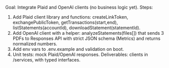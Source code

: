 Goal: Integrate Plaid and OpenAI clients (no business logic yet).
Steps:
1) Add Plaid client library and functions: createLinkToken, exchangePublicToken, getTransactions(start,end), listStatements(accountId), downloadStatement(statementId).
2) Add OpenAI client with a helper: analyzeStatements(files[]) that sends 3 PDFs to Responses API with strict JSON schema (Metrics) and returns normalized numbers.
3) Add env vars to .env.example and validation on boot.
4) Unit tests: mock Plaid/OpenAI responses.
Deliverables: clients in /services, with typed interfaces.